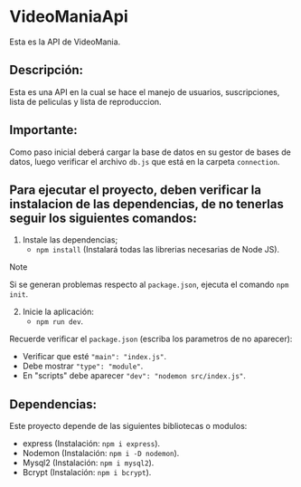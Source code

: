 # VideoManiaApi
Esta es la API de VideoMania.

## Descripción:
Esta es una API en la cual se hace el manejo de usuarios, suscripciones, lista de peliculas y lista de reproduccion.

## Importante:
Como paso inicial deberá cargar la base de datos en su gestor de bases de datos, luego verificar el archivo `db.js` que está en la carpeta `connection`.  
## Para ejecutar el proyecto, deben verificar la instalacion de las dependencias, de no tenerlas seguir los siguientes comandos:
1. Instale las dependencias;
    - `npm install` (Instalará todas las librerias necesarias de Node JS).

> [!NOTE]
> Si se generan problemas respecto al `package.json`, ejecuta el comando `npm init`.

2. Inicie la aplicación:
    - `npm run dev`.

Recuerde verificar el `package.json` (escriba los parametros de no aparecer):
* Verificar que esté `"main": "index.js"`.
* Debe mostrar `"type": "module"`.
* En "scripts" debe aparecer `"dev": "nodemon src/index.js"`.

## Dependencias:
Este proyecto depende de las siguientes bibliotecas o modulos:

* express (Instalación: `npm i express`).
* Nodemon (Instalación: `npm i -D nodemon`).
* Mysql2 (Instalación: `npm i mysql2`).
* Bcrypt (Instalación: `npm i bcrypt`).

